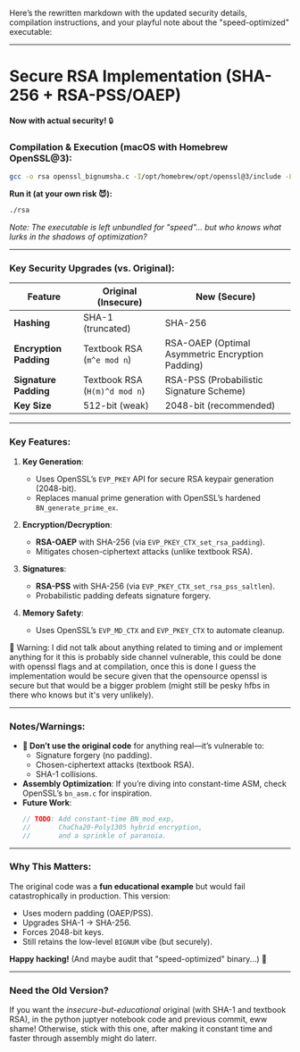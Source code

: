 Here’s the rewritten markdown with the updated security details, compilation instructions, and your playful note about the "speed-optimized" executable:

---

# Secure RSA Implementation (SHA-256 + RSA-PSS/OAEP)

**Now with actual security!** 🔒

### Compilation & Execution (macOS with Homebrew OpenSSL@3):

```bash
gcc -o rsa openssl_bignumsha.c -I/opt/homebrew/opt/openssl@3/include -L/opt/homebrew/opt/openssl@3/lib -lssl -lcrypto
```

**Run it (at your own risk 😈):**

```bash
./rsa
```

*Note: The executable is left unbundled for "speed"… but who knows what lurks in the shadows of optimization?*

---

### Key Security Upgrades (vs. Original):

| Feature                      | Original (Insecure)             | New (Secure)                                     |
| ---------------------------- | ------------------------------- | ------------------------------------------------ |
| **Hashing**            | SHA-1 (truncated)               | SHA-256                                          |
| **Encryption Padding** | Textbook RSA (`m^e mod n`)    | RSA-OAEP (Optimal Asymmetric Encryption Padding) |
| **Signature Padding**  | Textbook RSA (`H(m)^d mod n`) | RSA-PSS (Probabilistic Signature Scheme)         |
| **Key Size**           | 512-bit (weak)                  | 2048-bit (recommended)                           |

---

### Key Features:

1. **Key Generation**:

   - Uses OpenSSL’s `EVP_PKEY` API for secure RSA keypair generation (2048-bit).
   - Replaces manual prime generation with OpenSSL’s hardened `BN_generate_prime_ex`.
2. **Encryption/Decryption**:

   - **RSA-OAEP** with SHA-256 (via `EVP_PKEY_CTX_set_rsa_padding`).
   - Mitigates chosen-ciphertext attacks (unlike textbook RSA).
3. **Signatures**:

   - **RSA-PSS** with SHA-256 (via `EVP_PKEY_CTX_set_rsa_pss_saltlen`).
   - Probabilistic padding defeats signature forgery.
4. **Memory Safety**:

   - Uses OpenSSL’s `EVP_MD_CTX` and `EVP_PKEY_CTX` to automate cleanup.

🚨 Warning: I did not talk about anything related to timing and or implement anything for it this is probably side channel vulnerable, this could be done with openssl flags and at compilation, once this is done I guess the implementation would be secure given that the opensource openssl is secure but that would be a bigger problem (might still be pesky hfbs in there who knows but it's very unlikely).

---

### Notes/Warnings:

- **🚨 Don’t use the original code** for anything real—it’s vulnerable to:
  - Signature forgery (no padding).
  - Chosen-ciphertext attacks (textbook RSA).
  - SHA-1 collisions.
- **Assembly Optimization**: If you’re diving into constant-time ASM, check OpenSSL’s `bn_asm.c` for inspiration.
- **Future Work**:
  ```c
  // TODO: Add constant-time BN_mod_exp, 
  //       ChaCha20-Poly1305 hybrid encryption,
  //       and a sprinkle of paranoia.
  ```

---

### Why This Matters:

The original code was a **fun educational example** but would fail catastrophically in production. This version:

- Uses modern padding (OAEP/PSS).
- Upgrades SHA-1 → SHA-256.
- Forces 2048-bit keys.
- Still retains the low-level `BIGNUM` vibe (but securely).

**Happy hacking!** (And maybe audit that "speed-optimized" binary...) 🚀

---

### Need the Old Version?

If you want the *insecure-but-educational* original (with SHA-1 and textbook RSA), in the python juptyer notebook code and previous commit, eww shame! Otherwise, stick with this one, after making it constant time and faster through assembly might do laterr.

